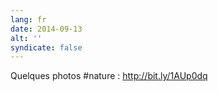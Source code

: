 ```yaml
---
lang: fr
date: 2014-09-13
alt: ''
syndicate: false
---
```


Quelques photos #nature : http://bit.ly/1AUp0dq
